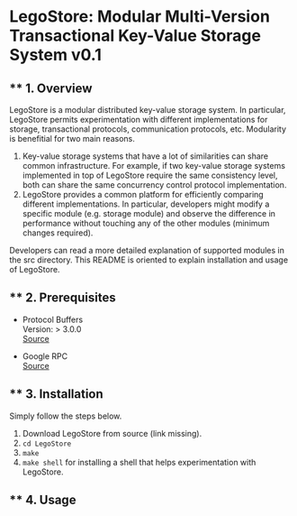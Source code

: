 LegoStore: Modular Multi-Version Transactional Key-Value Storage System v0.1
============================================================================

** 1. Overview
----------
LegoStore is a modular distributed key-value storage system. In particular, LegoStore permits experimentation with different implementations for storage, transactional protocols, communication protocols, etc. Modularity is benefitial for two main reasons.

1) Key-value storage systems that have a lot of similarities can share common infrastructure. For example, if two key-value storage systems implemented in top of LegoStore require the same consistency level, both can share the same concurrency control protocol implementation.
2) LegoStore provides a common platform for efficiently comparing different implementations. In particular, developers might modify a specific module (e.g. storage module) and observe the difference in performance without touching any of the other modules (minimum changes required).

Developers can read a more detailed explanation of supported modules in the src directory. This README is oriented to explain installation and usage of LegoStore.

** 2. Prerequisites
---------------
* Protocol Buffers  
  Version: > 3.0.0  
  [Source](https://github.com/google/protobuf/releases)  

* Google RPC  
  [Source](https://github.com/grpc/grpc/blob/master/INSTALL.md)  

** 3. Installation
----------------
Simply follow the steps below.
1. Download LegoStore from source (link missing).
2. `cd LegoStore`
3. `make`
4. `make shell` for installing a shell that helps experimentation with LegoStore.

** 4. Usage
---------

